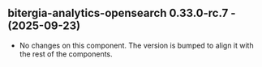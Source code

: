   ## bitergia-analytics-opensearch 0.33.0-rc.7 - (2025-09-23)
  
  * No changes on this component. The version is bumped to align it
    with the rest of the components.
